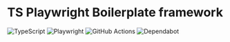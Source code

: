# TS Playwright Boilerplate framework
 
[//]: # ([![Playwright Tests]&#40;https://github.com/MRichforth/TS-Playwright-Boilerplate/actions/workflows/deploy-and-run-in-docker.yml/badge.svg?branch=main&#41;]&#40;https://github.com/MRichforth/TS-Playwright-Boilerplate/blob/main/.github/workflows/deploy-and-run-in-docker.yml&#41;)

![TypeScript](https://img.shields.io/badge/typescript-%23007ACC.svg?style=for-the-badge&logo=typescript&logoColor=white)
![Playwright](https://img.shields.io/badge/-playwright-%232EAD33?style=for-the-badge&logo=playwright&logoColor=white)
![GitHub Actions](https://img.shields.io/badge/github%20actions-%232671E5.svg?style=for-the-badge&logo=githubactions&logoColor=white)
![Dependabot](https://img.shields.io/badge/dependabot-025E8C?style=for-the-badge&logo=dependabot&logoColor=white)


[//]: # (This boilerplate project was implemented in order to create a code base for the Playwright framework and to demonstrate functionality provided by the framework, as well as to investigate possibilities of integrating TypeScript programming language and Playwright automation framework with GitHub actions.)

[//]: # ()
[//]: # (Also during the process of working on this project the following goals were set:)

[//]: # (- [x] Using self-hosted runners to run GH Actions)

[//]: # (- [x] Using localhost deployment for testing purposes without binding to a remote domain)

[//]: # (- [x] Use of docker images to isolate the testing environment from the self-hosted runner)

[//]: # (- [x] Using docker-compose to optimize self-hosted runner resource consumption and speed up GH Actions execution time)

[//]: # (- [ ] Create an NPM library based on page object files for investigation purposes as well as to address scaling issues of the project using the methods of this project for other repositories )

[//]: # (***)

[//]: # ()
[//]: # (## Technologies stack)

[//]: # ()
[//]: # (The following technologies were used to develop the project:)

[//]: # ( - **Programming Language**: `TypeScript`)

[//]: # ( - **Automation Framework**: `Playwright`)

[//]: # ( - **Reporting tool**: `Allure`, `Playwright`)

[//]: # ( - **Additional technologies used**:)

[//]: # (   - `GH Actions`)

[//]: # (   - `Docker`)

[//]: # (   - `Amazon S3`)

[//]: # (***)

[//]: # ()
[//]: # (## Project configuration)

[//]: # ()
[//]: # (In order to start executing automated scenarios, the following steps should be performed:)

[//]: # (1. Clone repository)

[//]: # (```)

[//]: # (git clone https://github.com/MRichforth/TS-Playwright-Boilerplate.git)

[//]: # (```)

[//]: # ()
[//]: # (2. Install packages)

[//]: # (```)

[//]: # (npm install)

[//]: # (```)

[//]: # (3. Install Playwright framework)

[//]: # (```)

[//]: # (npx playwright install)

[//]: # (```)

[//]: # (4. Create `.env` file )

[//]: # ()
[//]: # (The following variables should be added to the .env file for this project to work successfully:)

[//]: # ()
[//]: # (|   **NAME**   |                             **VALUE**                             | **Required**  | **Purpose**                                                                                                                                                                                   |)

[//]: # (|:------------:|:-----------------------------------------------------------------:|:-------------:|:----------------------------------------------------------------------------------------------------------------------------------------------------------------------------------------------|)

[//]: # (|     `CI`     |                              `true`                               |     false     | Responsible for running tests in `HEADLESS` mode                                                                                                                                              |)

[//]: # (|  `ENV_URL`   | **https://the-internet.herokuapp.com** <br/>or <br/>`localhost`   |     true      | Responsible for URL of web application to be tested. In case the environment is deployed using Docker on your local machine, you need to specify the port, for example http://localhost:7080. |)

[//]: # ()
[//]: # (***)

[//]: # ()
[//]: # (## Project structure)

[//]: # ()
[//]: # (- [**.github**]&#40;.github&#41; folder)

[//]: # (  - Contains all github workflow yaml files for using GitHub Actions.)

[//]: # (- [**.husky**]&#40;.husky&#41; folder)

[//]: # (  - Contains a file that is responsible for executing any command specified in this file in the pre-commit hook.)

[//]: # (- [**spec**]&#40;specs&#41; folder)

[//]: # (     - In this folder are created spec files that contain scenarios in the order corresponding to sections of the web application The Internet)

[//]: # ( - [**framework**]&#40;framework&#41; folder)

[//]: # (   - [**helpers**]&#40;helpers&#41; folder)

[//]: # (     - Contains all related files required for configuration and correct functioning of the project.)

[//]: # (    - [**pages**]&#40;pages&#41; folder)

[//]: # (      - Contains page files that include classes and methods in the order corresponding to the spec files and sections of The Internet web application.)

[//]: # (   - [**testData**]&#40;testData&#41; folder)

[//]: # (     - Contains files used in the process of test execution)

[//]: # ( - [**docker-compose.yaml**]&#40;docker-compose.yml&#41;)

[//]: # (   - Responsible for local deployment and running tests using Docker)

[//]: # ()
[//]: # (***)

[//]: # ()
[//]: # (## Run tests)

[//]: # (In order to run the Playwright scenarios in the [**package.json**]&#40;package.json&#41; files a run configuration has been created for each of them, as well as a general run configuration to run all the scenarios)

[//]: # ()
[//]: # (To run a **single scenario** run the following command in the terminal:)

[//]: # (```)

[//]: # (npm run test-ab-testing)

[//]: # (```)

[//]: # (To run **all scenarios** run the following command in the terminal:)

[//]: # (```)

[//]: # (npm run test-regression-run)

[//]: # (```)

[//]: # (***)

[//]: # ()
[//]: # (## Observe results)

[//]: # (The following folders will be generated in the project root folder as a result of executing the tests: `allure-results` and `playwright-report`)

[//]: # ()
[//]: # (More detailed information on configuring playwright-reporting in [**playwright.config.ts**]&#40;playwright.config.ts&#41; file can be found here: **https://playwright.dev/docs/test-reporters**)

[//]: # ()
[//]: # ( - To access the playwright report, open the `index.html` file in the `playwright-report` folder)

[//]: # ()
[//]: # (![Playwright report example]&#40;src/playwright-report-example.png&#41;)

[//]: # ()
[//]: # ()
[//]: # ( - To access the Allure report, execute the following run configuration in the terminal)

[//]: # (```)

[//]: # (npm run alllure-generate)

[//]: # (```)

[//]: # ()
[//]: # (As a result of this command, the `allure-report` folder will be created. Open the `index.html` file inside this folder to see the report generated by Allure)

[//]: # ()
[//]: # (![Allure report example]&#40;src/allure-report-example.png&#41;)

[//]: # (***)

[//]: # ()
[//]: # (## GitHub Actions)

[//]: # (Project has the ability to run scenarios using GitHub Actions)

[//]: # ()
[//]: # (In the `Actions` tab you can see a workflow called “**&#40;Docker-compose&#41; Playwright Regression Tests**”)

[//]: # ()
[//]: # (This workflow is automatically triggered for **each created PR in the project**, as well as for each **subsequent commit** in that PR, and also this workflow can be **triggered manually**)

[//]: # ()
[//]: # (As a result of the workflow trigger, a pipeline is started which consists of three main steps:)

[//]: # (- `lint`: checks the code on your branch for errors)

[//]: # (- `deploy-and-run`: starts the local deployment of “**The Internet**” application inside the docker container and then starts the run configuration `test-regression-run`.)

[//]: # (- `generate-and-publish-report`: after running scenarios, automatically generated report is uploaded to AWS S3 bucket and then a link to Allure report is generated and displayed in Pipeline summary.)

[//]: # (  ![GitHub Actions Example]&#40;src/github-actions-example.png&#41;)

[//]: # ()
[//]: # (Allure report generated by GitHub Actions also displays the history of all previously executed runs)

[//]: # ()
[//]: # (![AWS Allure report example]&#40;src/aws-allure-report-example.png&#41;)

[//]: # (***)

[//]: # ()
[//]: # (## Credits)

[//]: # ()
[//]: # (This project uses the following Docker images:)

[//]: # ()
[//]: # (1. **gprestes/the-internet**)

[//]: # (    - Source: [**Docker Hub**]&#40;https://hub.docker.com/r/gprestes/the-internet&#41;)

[//]: # ()
[//]: # ()
[//]: # (2. **mcr.microsoft.com/playwright**)

[//]: # (    - Source: [**Microsoft Playwright**]&#40;https://playwright.dev/&#41;)

[//]: # (    - Official Image: [**Microsoft Container Registry**]&#40;https://mcr.microsoft.com/en-us/artifact/mar/playwright&#41;)

[//]: # ()
[//]: # (These images are used in accordance with their respective licenses. Please refer to their respective repositories for license details.)
